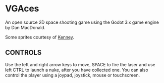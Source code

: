 # VGAces

An open source 2D space shooting game using the Godot 3.x game engine by Dan MacDonald.

Some sprites courtesy of [Kenney](https://kenney.nl/).

## CONTROLS

Use the left and right arrow keys to move, SPACE to fire the laser and use left CTRL to launch a nuke, after you have collected one. 
You can also control the player using a joypad, joystick, mouse or touchscreen.
